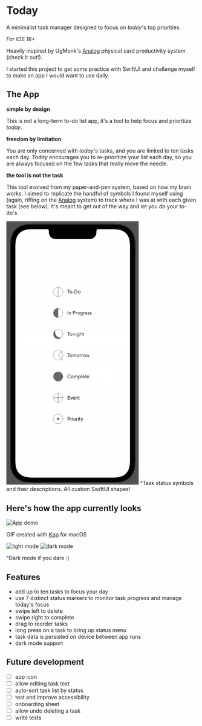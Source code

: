 # Today
A minimalist task manager designed to focus on *today*'s top priorities. 

*For iOS 16+*

Heavily inspired by UgMonk's [Analog](https://ugmonk.com/pages/analog) physical card productivity system (check it out!). 

I started this project to get some practice with SwiftUI and challenge myself to make an app I would want to use daily. 



## The App
**simple by design**

This is not a long-term to-do list app, it's a tool to help focus and prioritize *today*.

**freedom by limitation**

You are only concerned with *today*'s tasks, and you are limited to ten tasks each day. *Today* encourages you to re-prioritize your list each day, so you are always focused on the few tasks that really move the needle.

**the tool is not the task**

This tool evolved from my paper-and-pen system, based on how my brain works. 
I aimed to replicate the handful of symbols I found myself using (again, riffing on the [Analog](https://ugmonk.com/pages/analog) system) to track where I was at with each given task (see below). 
It's meant to get out of the way and let you *do* your to-do's. 

<img src="https://github.com/jdt1403/AnalogTodo/blob/main/Screenshots/today-all-actions.png" alt="Task status options" width="350"/>
^Task status symbols and their descriptions. All custom SwiftUI shapes!

## Here's how the app currently looks
<img src="https://github.com/jdt1403/Today/blob/main/Screenshots/lightmode-demo-1.gif" alt="App demo" width="350">

GIF created with [Kap](https://getkap.co/) for macOS

<img src="https://github.com/jdt1403/Today/blob/main/Screenshots/lightmode-example-1.png" alt="light mode" width="200"> <img src="https://github.com/jdt1403/Today/blob/main/Screenshots/darkmode-example-1.png" alt="dark mode" width="200">

^Dark mode if you dare :)

## Features
- add up to ten tasks to focus your day
- use 7 distinct status markers to monitor task progress and manage today's focus
- swipe left to delete
- swipe right to complete
- drag to reorder tasks
- long press on a task to bring up status menu
- task data is persisted on device between app runs
- dark mode support

## Future development
- [ ] app icon
- [ ] allow editing task text
- [ ] auto-sort task list by status
- [ ] test and improve accessibility
- [ ] onboarding sheet
- [ ] allow undo deleting a task
- [ ] write tests
